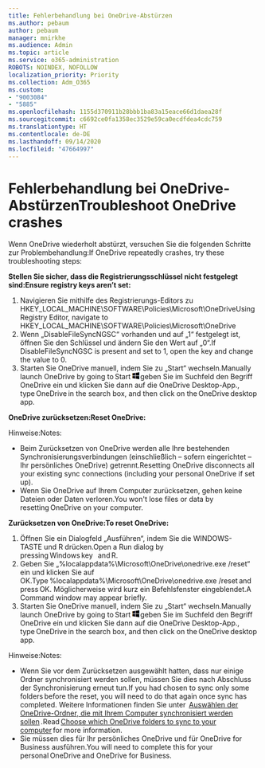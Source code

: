 ```yaml
---
title: Fehlerbehandlung bei OneDrive-Abstürzen
ms.author: pebaum
author: pebaum
manager: mnirkhe
ms.audience: Admin
ms.topic: article
ms.service: o365-administration
ROBOTS: NOINDEX, NOFOLLOW
localization_priority: Priority
ms.collection: Adm_O365
ms.custom:
- "9003084"
- "5885"
ms.openlocfilehash: 1155d370911b28bbb1ba83a15eace66d1daea28f
ms.sourcegitcommit: c6692ce0fa1358ec3529e59ca0ecdfdea4cdc759
ms.translationtype: HT
ms.contentlocale: de-DE
ms.lasthandoff: 09/14/2020
ms.locfileid: "47664997"
---
```

# <a name="troubleshoot-onedrive-crashes"></a><span data-ttu-id="ac469-102">Fehlerbehandlung bei OneDrive-Abstürzen</span><span class="sxs-lookup"><span data-stu-id="ac469-102">Troubleshoot OneDrive crashes</span></span>

<span data-ttu-id="ac469-103">Wenn OneDrive wiederholt abstürzt, versuchen Sie die folgenden Schritte zur Problembehandlung:</span><span class="sxs-lookup"><span data-stu-id="ac469-103">If OneDrive repeatedly crashes, try these troubleshooting steps:</span></span>

<span data-ttu-id="ac469-104">**Stellen Sie sicher, dass die Registrierungsschlüssel nicht festgelegt sind:**</span><span class="sxs-lookup"><span data-stu-id="ac469-104">**Ensure registry keys aren’t set:**</span></span>

1. <span data-ttu-id="ac469-105">Navigieren Sie mithilfe des Registrierungs-Editors zu HKEY_LOCAL_MACHINE\SOFTWARE\Policies\Microsoft\OneDrive</span><span class="sxs-lookup"><span data-stu-id="ac469-105">Using Registry Editor, navigate to HKEY_LOCAL_MACHINE\SOFTWARE\Policies\Microsoft\OneDrive</span></span>
2. <span data-ttu-id="ac469-106">Wenn „DisableFileSyncNGSC“ vorhanden und auf „1“ festgelegt ist, öffnen Sie den Schlüssel und ändern Sie den Wert auf „0“.</span><span class="sxs-lookup"><span data-stu-id="ac469-106">If DisableFileSyncNGSC is present and set to 1, open the key and change the value to 0.</span></span>
3. <span data-ttu-id="ac469-107">Starten Sie OneDrive manuell, indem Sie zu „Start“ wechseln.</span><span class="sxs-lookup"><span data-stu-id="ac469-107">Manually launch OneDrive by going to Start</span></span> ![Drücken Sie die WINDOWS-TASTE,](data:image/png;base64,iVBORw0KGgoAAAANSUhEUgAAABEAAAAOCAYAAADJ7fe0AAAAAXNSR0IArs4c6QAAAARnQU1BAACxjwv8YQUAAAAJcEhZcwAADsQAAA7EAZUrDhsAAADxSURBVDhPY/wPBAx4wR+Gd6/fM7x9/ZTh9ZuXDGdPnWE4tH0rw/UHDxlaVp9kCDCSYWABKfv35wfD+/cfGV4+fcLw5uVjhlOXzzFsX/qWYebmZAZPWWOGO2DD8ACQS9Y3e4Bcg4Y9/t94fPa/CoY4Aq8/+xik/T8TkEMxGDyGgANWwSqeobvbGSyAADIM3BwCDKXd3QyfoCLoQEGAA0xTxSWjsYMJwLHjkruU4UXSJ4YnT54x3Dh/luHmjfMMmw9wMjCDlRAGBDPgjy8fGT5//8rw9P4Thge3zzNcvXmDYevmfQzXb1xlmH/0ATADyjAAAKdWkD3ZSwNeAAAAAElFTkSuQmCC)<span data-ttu-id="ac469-109">geben Sie im Suchfeld den Begriff OneDrive ein und klicken Sie dann auf die OneDrive Desktop-App.</span><span class="sxs-lookup"><span data-stu-id="ac469-109">, type OneDrive in the search box, and then click on the OneDrive desktop app.</span></span>

<span data-ttu-id="ac469-110">**OneDrive zurücksetzen:**</span><span class="sxs-lookup"><span data-stu-id="ac469-110">**Reset OneDrive:**</span></span>

<span data-ttu-id="ac469-111">Hinweise:</span><span class="sxs-lookup"><span data-stu-id="ac469-111">Notes:</span></span>

- <span data-ttu-id="ac469-112">Beim Zurücksetzen von OneDrive werden alle Ihre bestehenden Synchronisierungsverbindungen (einschließlich – sofern eingerichtet – Ihr persönliches OneDrive) getrennt.</span><span class="sxs-lookup"><span data-stu-id="ac469-112">Resetting OneDrive disconnects all your existing sync connections (including your personal OneDrive if set up).</span></span>
- <span data-ttu-id="ac469-113">Wenn Sie OneDrive auf Ihrem Computer zurücksetzen, gehen keine Dateien oder Daten verloren.</span><span class="sxs-lookup"><span data-stu-id="ac469-113">You won't lose files or data by resetting OneDrive on your computer.</span></span>

<span data-ttu-id="ac469-114">**Zurücksetzen von OneDrive:**</span><span class="sxs-lookup"><span data-stu-id="ac469-114">**To reset OneDrive:**</span></span>

1. <span data-ttu-id="ac469-115">Öffnen Sie ein Dialogfeld „Ausführen“, indem Sie die WINDOWS-TASTE und R drücken.</span><span class="sxs-lookup"><span data-stu-id="ac469-115">Open a Run dialog by pressing Windows key    and R.</span></span>
2. <span data-ttu-id="ac469-116">Geben Sie „%localappdata%\Microsoft\OneDrive\onedrive.exe /reset“ ein und klicken Sie auf OK.</span><span class="sxs-lookup"><span data-stu-id="ac469-116">Type %localappdata%\Microsoft\OneDrive\onedrive.exe /reset and press OK.</span></span> <span data-ttu-id="ac469-117">Möglicherweise wird kurz ein Befehlsfenster eingeblendet.</span><span class="sxs-lookup"><span data-stu-id="ac469-117">A Command window may appear briefly.</span></span>
3. <span data-ttu-id="ac469-118">Starten Sie OneDrive manuell, indem Sie zu „Start“ wechseln.</span><span class="sxs-lookup"><span data-stu-id="ac469-118">Manually launch OneDrive by going to Start</span></span> ![Drücken Sie die WINDOWS-TASTE,](data:image/png;base64,iVBORw0KGgoAAAANSUhEUgAAABEAAAAOCAYAAADJ7fe0AAAAAXNSR0IArs4c6QAAAARnQU1BAACxjwv8YQUAAAAJcEhZcwAADsQAAA7EAZUrDhsAAADxSURBVDhPY/wPBAx4wR+Gd6/fM7x9/ZTh9ZuXDGdPnWE4tH0rw/UHDxlaVp9kCDCSYWABKfv35wfD+/cfGV4+fcLw5uVjhlOXzzFsX/qWYebmZAZPWWOGO2DD8ACQS9Y3e4Bcg4Y9/t94fPa/CoY4Aq8/+xik/T8TkEMxGDyGgANWwSqeobvbGSyAADIM3BwCDKXd3QyfoCLoQEGAA0xTxSWjsYMJwLHjkruU4UXSJ4YnT54x3Dh/luHmjfMMmw9wMjCDlRAGBDPgjy8fGT5//8rw9P4Thge3zzNcvXmDYevmfQzXb1xlmH/0ATADyjAAAKdWkD3ZSwNeAAAAAElFTkSuQmCC)<span data-ttu-id="ac469-120">geben Sie im Suchfeld den Begriff OneDrive ein und klicken Sie dann auf die OneDrive Desktop-App.</span><span class="sxs-lookup"><span data-stu-id="ac469-120">, type OneDrive in the search box, and then click on the OneDrive desktop app.</span></span>

<span data-ttu-id="ac469-121">Hinweise:</span><span class="sxs-lookup"><span data-stu-id="ac469-121">Notes:</span></span>

- <span data-ttu-id="ac469-122">Wenn Sie vor dem Zurücksetzen ausgewählt hatten, dass nur einige Ordner synchronisiert werden sollen, müssen Sie dies nach Abschluss der Synchronisierung erneut tun.</span><span class="sxs-lookup"><span data-stu-id="ac469-122">If you had chosen to sync only some folders before the reset, you will need to do that again once sync has completed.</span></span> <span data-ttu-id="ac469-123">Weitere Informationen finden Sie unter  [Auswählen der OneDrive-Ordner, die mit Ihrem Computer synchronisiert werden sollen](https://support.office.com/article/98b8b011-8b94-419b-aa95-a14ff2415e85) .</span><span class="sxs-lookup"><span data-stu-id="ac469-123">Read [Choose which OneDrive folders to sync to your computer](https://support.office.com/article/98b8b011-8b94-419b-aa95-a14ff2415e85) for more information.</span></span>
- <span data-ttu-id="ac469-124">Sie müssen dies für Ihr persönliches OneDrive und für OneDrive for Business ausführen.</span><span class="sxs-lookup"><span data-stu-id="ac469-124">You will need to complete this for your personal OneDrive and OneDrive for Business.</span></span>